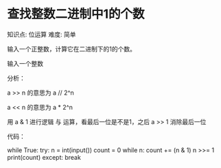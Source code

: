 # 查找整数二进制中1的个数

知识点: 位运算
难度: 简单

输入一个正整数，计算它在二进制下的1的个数。

输入一个整数

分析：

a >> n 的意思为 a // 2^n

a << n 的意思为 a * 2^n

用 a & 1 进行逻辑 与 运算，看最后一位是不是1，之后 a >> 1 消除最后一位

代码：

while True:
try:
n = int(input())
count = 0
while n:
count += (n & 1)
n >>= 1
print(count)
except:
break